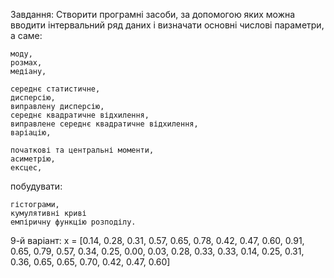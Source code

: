 Завдання: Створити програмні засоби, за допомогою яких можна вводити інтервальний ряд даних і визначати основні числові параметри, а саме:  
    
    моду, 
    розмах,
    медіану,
    
    середнє статистичне,
    дисперсію,
    виправлену дисперсію,
    середнє квадратичне відхилення,
    виправлене середнє квадратичне відхилення, 
    варіацію,
    
    початкові та центральні моменти, 
    асиметрію, 
    ексцес,    
    
побудувати:

    гістограми, 
    кумулятивні криві 
    емпіричну функцію розподілу.

9-й варіант:
x = [0.14, 0.28, 0.31, 0.57, 0.65, 0.78, 0.42, 0.47, 
     0.60, 0.91, 0.65, 0.79, 0.57, 0.34, 0.25, 0.00, 
     0.03, 0.28, 0.33, 0.33, 0.14, 0.25, 0.31, 0.36, 
     0.65, 0.65, 0.70, 0.42, 0.47, 0.60]

